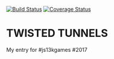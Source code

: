 [![Build Status](https://travis-ci.org/BearPuncher/ts_engine.svg?branch=js13k2017)](https://travis-ci.org/BearPuncher/ts_engine)
[![Coverage Status](https://coveralls.io/repos/github/BearPuncher/ts_engine/badge.svg?branch=js13k2017)](https://coveralls.io/github/BearPuncher/ts_engine?branch=master)
# TWISTED TUNNELS

My entry for #js13kgames #2017

